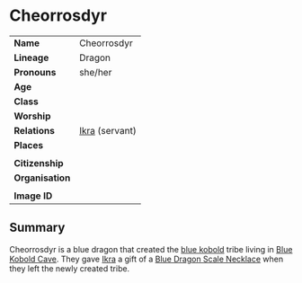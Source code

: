 # Cheorrosdyr

|||
| --- | --- |
| **Name** | Cheorrosdyr | character.3
| **Lineage** | Dragon |
| **Pronouns** | she/her |
| **Age** | |
| **Class** | |
| **Worship** | |
| **Relations** | [Ikra](ikra.md) (servant) |
| **Places** | |
|||
| **Citizenship** | |
| **Organisation** | |
|||
| **Image ID** | |

## Summary

Cheorrosdyr is a blue dragon that created the [blue kobold](../lineages/blue-kobold.md) tribe living in [Blue Kobold Cave](../places/caves/blue-kobold-cave.md). They gave [Ikra](ikra.md) a gift of a [Blue Dragon Scale Necklace](../items/magic/blue-dragon-scale-necklace.md) when they left the newly created tribe.
